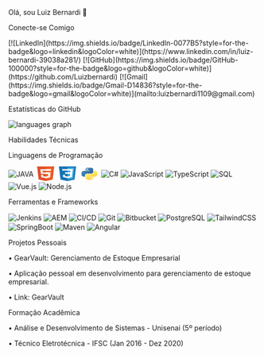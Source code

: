 Olá, sou Luiz Bernardi 👋

Conecte-se Comigo

<p align="left">
  [![LinkedIn](https://img.shields.io/badge/LinkedIn-0077B5?style=for-the-badge&logo=linkedin&logoColor=white)](https://www.linkedin.com/in/luiz-bernardi-39038a281/)
  [![GitHub](https://img.shields.io/badge/GitHub-100000?style=for-the-badge&logo=github&logoColor=white)](https://github.com/Luizbernardi)
  [![Gmail](https://img.shields.io/badge/Gmail-D14836?style=for-the-badge&logo=gmail&logoColor=white)](mailto:luizbernardi1109@gmail.com)
</p>

Estatísticas do GitHub






<img src="https://github-readme-stats.vercel.app/api/top-langs?username=Luizbernardi&locale=en&hide_title=false&layout=compact&card_width=320&langs_count=5&theme=dracula&hide_border=false" height="150" alt="languages graph"  />

Habilidades Técnicas

Linguagens de Programação

<img align="center" alt="JAVA" height="30" width="40" src="https://img.shields.io/badge/Java-ED8B00?style=for-the-badge&logo=openjdk&logoColor=white">
<img align="center" alt="HTML" height="30" width="40" src="https://raw.githubusercontent.com/devicons/devicon/master/icons/html5/html5-original.svg">
<img align="center" alt="CSS" height="30" width="40" src="https://raw.githubusercontent.com/devicons/devicon/master/icons/css3/css3-original.svg">
<img align="center" alt="Python" height="30" width="40" src="https://raw.githubusercontent.com/devicons/devicon/master/icons/python/python-original.svg">
<img align="center" alt="C#" height="30" width="40" src="https://img.shields.io/badge/C%23-239120?style=for-the-badge&logo=c-sharp&logoColor=white">
<img align="center" alt="JavaScript" height="30" width="40" src="https://img.shields.io/badge/JavaScript-F7DF1E?style=for-the-badge&logo=javascript&logoColor=black">
<img align="center" alt="TypeScript" height="30" width="40" src="https://img.shields.io/badge/TypeScript-007ACC?style=for-the-badge&logo=typescript&logoColor=white">
<img align="center" alt="SQL" height="30" width="40" src="https://img.shields.io/badge/SQL-000000?style=for-the-badge&logo=mysql&logoColor=white">
<img align="center" alt="Vue.js" height="30" width="40" src="https://img.shields.io/badge/Vue.js-4FC08D?style=for-the-badge&logo=vuedotjs&logoColor=white">
<img align="center" alt="Node.js" height="30" width="40" src="https://img.shields.io/badge/Node.js-43853D?style=for-the-badge&logo=node.js&logoColor=white">

Ferramentas e Frameworks

<img align="center" alt="Jenkins" height="30" width="40" src="https://img.shields.io/badge/Jenkins-2C5263?style=for-the-badge&logo=jenkins&logoColor=white">
<img align="center" alt="AEM" height="30" width="40" src="https://img.shields.io/badge/Adobe%20Experience%20Manager-FF0000?style=for-the-badge&logo=adobe&logoColor=white">
<img align="center" alt="CI/CD" height="30" width="40" src="https://img.shields.io/badge/CI/CD-000000?style=for-the-badge&logo=githubactions&logoColor=white">
<img align="center" alt="Git" height="30" width="40" src="https://img.shields.io/badge/Git-F05032?style=for-the-badge&logo=git&logoColor=white">
<img align="center" alt="Bitbucket" height="30" width="40" src="https://img.shields.io/badge/Bitbucket-0052CC?style=for-the-badge&logo=bitbucket&logoColor=white">
<img align="center" alt="PostgreSQL" height="30" width="40" src="https://img.shields.io/badge/PostgreSQL-316192?style=for-the-badge&logo=postgresql&logoColor=white">
<img align="center" alt="TailwindCSS" height="30" width="40" src="https://img.shields.io/badge/Tailwind_CSS-38B2AC?style=for-the-badge&logo=tailwind-css&logoColor=white">
<img align="center" alt="SpringBoot" height="30" width="40" src="https://img.shields.io/badge/Spring_Boot-6DB33F?style=for-the-badge&logo=spring-boot&logoColor=white">
<img align="center" alt="Maven" height="30" width="40" src="https://img.shields.io/badge/Apache_Maven-C71A36?style=for-the-badge&logo=apache-maven&logoColor=white">
<img align="center" alt="Angular" height="30" width="40" src="https://img.shields.io/badge/Angular-DD0031?style=for-the-badge&logo=angular&logoColor=white">

Projetos Pessoais

•
GearVault: Gerenciamento de Estoque Empresarial

•
Aplicação pessoal em desenvolvimento para gerenciamento de estoque empresarial.

•
Link: GearVault



Formação Acadêmica

•
Análise e Desenvolvimento de Sistemas - Unisenai (5º período)

•
Técnico Eletrotécnica - IFSC (Jan 2016 - Dez 2020)

